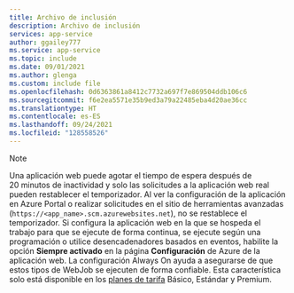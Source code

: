 ```yaml
---
title: Archivo de inclusión
description: Archivo de inclusión
services: app-service
author: ggailey777
ms.service: app-service
ms.topic: include
ms.date: 09/01/2021
ms.author: glenga
ms.custom: include file
ms.openlocfilehash: 0d6363861a8412c7732a697f7e869504ddb106c6
ms.sourcegitcommit: f6e2ea5571e35b9ed3a79a22485eba4d20ae36cc
ms.translationtype: HT
ms.contentlocale: es-ES
ms.lasthandoff: 09/24/2021
ms.locfileid: "128558526"
---
```

> [!NOTE]
> Una aplicación web puede agotar el tiempo de espera después de 20 minutos de inactividad y solo las solicitudes a la aplicación web real pueden restablecer el temporizador. Al ver la configuración de la aplicación en Azure Portal o realizar solicitudes en el sitio de herramientas avanzadas (`https://<app_name>.scm.azurewebsites.net`), no se restablece el temporizador. Si configura la aplicación web en la que se hospeda el trabajo para que se ejecute de forma continua, se ejecute según una programación o utilice desencadenadores basados en eventos, habilite la opción **Siempre activado** en la página **Configuración** de Azure de la aplicación web. La configuración Always On ayuda a asegurarse de que estos tipos de WebJob se ejecuten de forma confiable. Esta característica solo está disponible en los [planes de tarifa](https://azure.microsoft.com/pricing/details/app-service/?ref=microsoft.com&utm_source=microsoft.com&utm_medium=docs&utm_campaign=visualstudio) Básico, Estándar y Premium.
